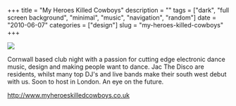 +++
title = "My Heroes Killed Cowboys"
description = ""
tags = ["dark", "full screen background", "minimal", "music", "navigation", "random"]
date = "2010-06-07"
categories = ["design"]
slug = "my-heroes-killed-cowboys"
+++


 

  <div id="screens-thumbs" class="clearfix">
    <div class="txt-center" id="design-submission"><a href="http://www.myheroeskilledcowboys.co.uk/"><img id='bluga-thumbnail-2393' class='bluga-thumbnail large' src='/media/bluga/
wt4c0cc51bd044c_large.jpg'/></a></div>  
  </div>   
<p>Cornwall based club night with a passion for cutting edge electronic dance music, design and making people want to dance. Jac The Disco are residents, whilst many top DJ's and live bands make their south west debut with us. Soon to host in London. An eye on the future.</p>

<p><a href="http://www.myheroeskilledcowboys.co.uk/">http://www.myheroeskilledcowboys.co.uk</a></p>




